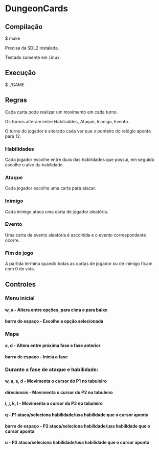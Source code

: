# DungeonCards

## Compilação

$ make

Precisa da SDL2 instalada.

Testado somente em Linux.

## Execução

$ ./GAME

## Regras
Cada carta pode realizar um movimento em cada turno.

Os turnos alteram entre Habiliaddes, Ataque, Inimigo, Evento.

O turno do jogador é alterado cada ver que o ponteiro do relógio aponta para 12.

### Habilidades

Cada jogador escolhe entre duas das habilidades que possui, em seguida escolhe o alvo da habilidade.

### Ataque

Cada jogador escolhe uma carta para atacar.

### Inimigo

Cada inimigo ataca uma carta de jogador aleatória.

### Evento

Uma carta de evento aleatória é escolhida e o evento correspondente ocorre.

### Fim do jogo

A partida termina quando todas as cartas de jogador ou de inimigo ficam com 0 de vida.

## Controles

### Menu inicial

#### w, s - Altera entre opções, para cima e para baixo

#### barra de espaço - Escolhe a opção selecionada

### Mapa

#### a, d - Altera entre próxima fase e fase anterior

#### barra de espaço - Inicia a fase

### Durante a fase de ataque e habilidade:

#### w, a, s, d - Movimenta o cursor do P1 no tabuleiro

#### direcionais - Movimenta o cursor do P2 no tabuleiro

#### i, j, k, l - Movimenta o cursor do P3 no tabuleiro

#### q - P1 ataca/seleciona habilidade/usa habilidade que o cursor aponta

#### barra de espaço - P2 ataca/seleciona habilidade/usa habilidade que o cursor aponta

#### u - P3 ataca/seleciona habilidade/usa habilidade que o cursor aponta
